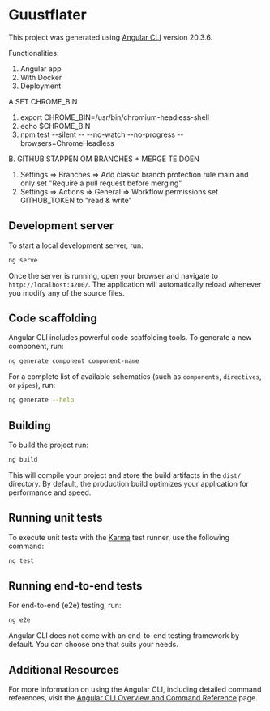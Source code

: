 # Guustflater

This project was generated using [Angular CLI](https://github.com/angular/angular-cli) version 20.3.6.


Functionalities:
1. Angular app
2. With Docker
3. Deployment

A SET CHROME_BIN
1. export CHROME_BIN=/usr/bin/chromium-headless-shell 
2. echo $CHROME_BIN 
3. npm test --silent -- --no-watch --no-progress --browsers=ChromeHeadless

B. GITHUB STAPPEN OM BRANCHES + MERGE TE DOEN
1. Settings => Branches => Add classic branch protection rule main and only set "Require a pull request before merging"
2. Settings => Actions => General => Workflow permissions set GITHUB_TOKEN to "read & write"


## Development server

To start a local development server, run:

```bash
ng serve
```

Once the server is running, open your browser and navigate to `http://localhost:4200/`. The application will automatically reload whenever you modify any of the source files.

## Code scaffolding

Angular CLI includes powerful code scaffolding tools. To generate a new component, run:

```bash
ng generate component component-name
```

For a complete list of available schematics (such as `components`, `directives`, or `pipes`), run:

```bash
ng generate --help
```

## Building

To build the project run:

```bash
ng build
```

This will compile your project and store the build artifacts in the `dist/` directory. By default, the production build optimizes your application for performance and speed.

## Running unit tests

To execute unit tests with the [Karma](https://karma-runner.github.io) test runner, use the following command:

```bash
ng test
```

## Running end-to-end tests

For end-to-end (e2e) testing, run:

```bash
ng e2e
```

Angular CLI does not come with an end-to-end testing framework by default. You can choose one that suits your needs.

## Additional Resources

For more information on using the Angular CLI, including detailed command references, visit the [Angular CLI Overview and Command Reference](https://angular.dev/tools/cli) page.
